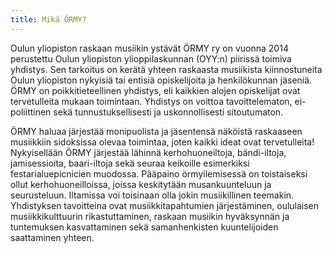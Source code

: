 ```yaml
---
title: Mikä ÖRMY?
---
```

Oulun yliopiston raskaan musiikin ystävät ÖRMY ry on vuonna 2014 perustettu Oulun yliopiston ylioppilaskunnan (OYY:n) piirissä toimiva yhdistys. Sen tarkoitus on kerätä yhteen raskaasta musiikista kiinnostuneita Oulun yliopiston nykyisiä tai entisiä opiskelijoita ja henkilökunnan jäseniä. ÖRMY on poikkitieteellinen yhdistys, eli kaikkien alojen opiskelijat ovat tervetulleita mukaan toimintaan. Yhdistys on voittoa tavoittelematon, ei-poliittinen sekä tunnustuksellisesti ja uskonnollisesti sitoutumaton.   

ÖRMY haluaa järjestää monipuolista ja jäsentensä näköistä raskaaseen musiikkiin sidoksissa olevaa toimintaa, joten kaikki ideat ovat tervetulleita! Nykyisellään ÖRMY järjestää lähinnä kerhohuoneiltoja, bändi-iltoja, jamisessioita, baari-iltoja sekä seuraa keikoille esimerkiksi festarialuepicnicien muodossa. Pääpaino örmyilemisessä on toistaiseksi ollut kerhohuoneilloissa, joissa keskitytään musankuunteluun ja seurusteluun. Iltamissa voi toisinaan olla jokin musiikillinen teemakin. Yhdistyksen tavoitteina ovat musiikkitapahtumien järjestäminen, oululaisen musiikkikulttuurin rikastuttaminen, raskaan musiikin hyväksynnän ja tuntemuksen kasvattaminen sekä samanhenkisten kuuntelijoiden saattaminen yhteen.

